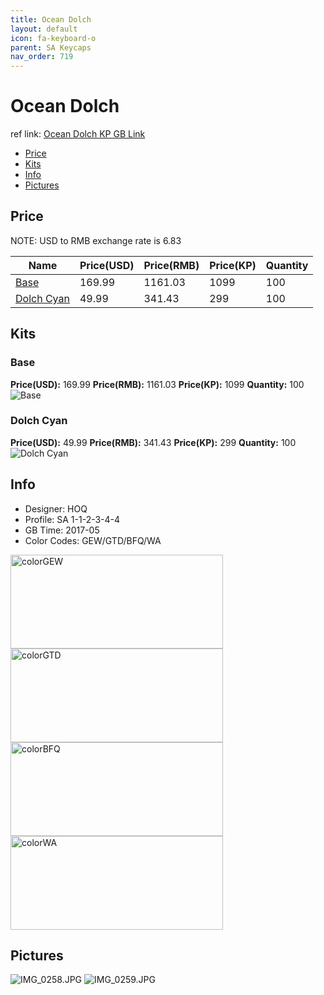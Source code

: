 ```yaml
---
title: Ocean Dolch 
layout: default
icon: fa-keyboard-o
parent: SA Keycaps
nav_order: 719
---
```


# Ocean Dolch 

ref link: [Ocean Dolch KP GB Link](https://item.taobao.com/item.htm?spm=a1z10.5-c.w4002-16700525824.68.327e2ca4xEhGp4&id=550161859886)

* [Price](#price)
* [Kits](#kits)
* [Info](#info)
* [Pictures](#pictures)


## Price  
NOTE: USD to RMB exchange rate is 6.83

| Name          | Price(USD)    |  Price(RMB) |  Price(KP) | Quantity |
| ------------- | ------------- |  ---------- |  --------- | -------- |
|[Base](#base)|169.99|1161.03|1099|100|
|[Dolch Cyan](#dolchcyan)|49.99|341.43|299|100|


## Kits
### Base
**Price(USD):** 169.99    **Price(RMB):** 1161.03    **Price(KP):** 1099    **Quantity:** 100
<img src="{{ 'assets/images/sa-keycaps/oceandolch/kits_pics/base.jpg' | relative_url }}" alt="Base" class="image featured">

### Dolch Cyan
**Price(USD):** 49.99    **Price(RMB):** 341.43    **Price(KP):** 299    **Quantity:** 100
<img src="{{ 'assets/images/sa-keycaps/oceandolch/kits_pics/dolchcyan.jpg' | relative_url }}" alt="Dolch Cyan" class="image featured">


## Info
* Designer: HOQ
* Profile: SA 1-1-2-3-4-4
* GB Time: 2017-05
* Color Codes: GEW/GTD/BFQ/WA  
<img src="{{ 'assets/images/sa-keycaps/SP_ColorCodes/abs/SP_Abs_ColorCodes_GEW.png' | relative_url }}" alt="colorGEW" height="150" width="340">
<img src="{{ 'assets/images/sa-keycaps/SP_ColorCodes/abs/SP_Abs_ColorCodes_GTD.png' | relative_url }}" alt="colorGTD" height="150" width="340">
<img src="{{ 'assets/images/sa-keycaps/SP_ColorCodes/abs/SP_Abs_ColorCodes_BFQ.png' | relative_url }}" alt="colorBFQ" height="150" width="340">
<img src="{{ 'assets/images/sa-keycaps/SP_ColorCodes/abs/SP_Abs_ColorCodes_WA.png' | relative_url }}" alt="colorWA" height="150" width="340">


## Pictures
<img src="{{ 'assets/images/sa-keycaps/oceandolch/rendering_pics/IMG_0258.JPG' | relative_url }}" alt="IMG_0258.JPG" class="image featured">
<img src="{{ 'assets/images/sa-keycaps/oceandolch/rendering_pics/IMG_0259.JPG' | relative_url }}" alt="IMG_0259.JPG" class="image featured">
